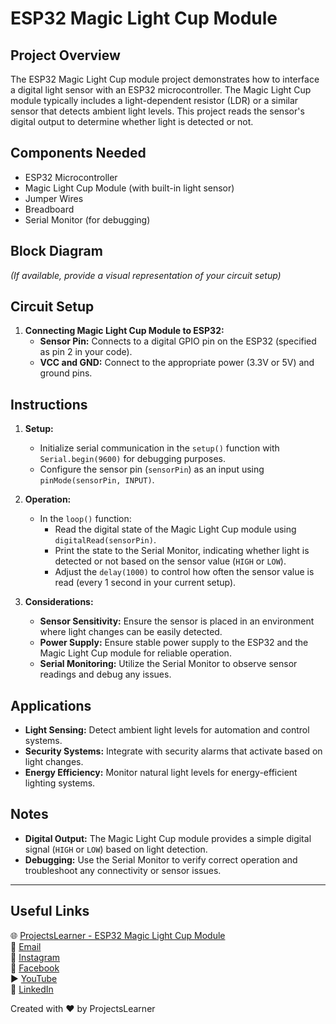 # ESP32 Magic Light Cup Module

## Project Overview
The ESP32 Magic Light Cup module project demonstrates how to interface a digital light sensor with an ESP32 microcontroller. The Magic Light Cup module typically includes a light-dependent resistor (LDR) or a similar sensor that detects ambient light levels. This project reads the sensor's digital output to determine whether light is detected or not.

## Components Needed
- ESP32 Microcontroller
- Magic Light Cup Module (with built-in light sensor)
- Jumper Wires
- Breadboard
- Serial Monitor (for debugging)

## Block Diagram
*(If available, provide a visual representation of your circuit setup)*

## Circuit Setup
1. **Connecting Magic Light Cup Module to ESP32:**
   - **Sensor Pin:** Connects to a digital GPIO pin on the ESP32 (specified as pin 2 in your code).
   - **VCC and GND:** Connect to the appropriate power (3.3V or 5V) and ground pins.

## Instructions
1. **Setup:**
   - Initialize serial communication in the `setup()` function with `Serial.begin(9600)` for debugging purposes.
   - Configure the sensor pin (`sensorPin`) as an input using `pinMode(sensorPin, INPUT)`.

2. **Operation:**
   - In the `loop()` function:
     - Read the digital state of the Magic Light Cup module using `digitalRead(sensorPin)`.
     - Print the state to the Serial Monitor, indicating whether light is detected or not based on the sensor value (`HIGH` or `LOW`).
     - Adjust the `delay(1000)` to control how often the sensor value is read (every 1 second in your current setup).

3. **Considerations:**
   - **Sensor Sensitivity:** Ensure the sensor is placed in an environment where light changes can be easily detected.
   - **Power Supply:** Ensure stable power supply to the ESP32 and the Magic Light Cup module for reliable operation.
   - **Serial Monitoring:** Utilize the Serial Monitor to observe sensor readings and debug any issues.

## Applications
- **Light Sensing:** Detect ambient light levels for automation and control systems.
- **Security Systems:** Integrate with security alarms that activate based on light changes.
- **Energy Efficiency:** Monitor natural light levels for energy-efficient lighting systems.

## Notes
- **Digital Output:** The Magic Light Cup module provides a simple digital signal (`HIGH` or `LOW`) based on light detection.
- **Debugging:** Use the Serial Monitor to verify correct operation and troubleshoot any connectivity or sensor issues.

---

## Useful Links
🌐 [ProjectsLearner - ESP32 Magic Light Cup Module](https://projectslearner.com/learn/esp32-magic-light-cup-module)  
📧 [Email](mailto:projectslearner@gmail.com)  
📸 [Instagram](https://www.instagram.com/projectslearner/)  
📘 [Facebook](https://www.facebook.com/projectslearner)  
▶️ [YouTube](https://www.youtube.com/@ProjectsLearner)  
📘 [LinkedIn](https://www.linkedin.com/in/projectslearner)

Created with ❤️ by ProjectsLearner
